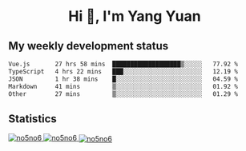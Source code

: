 <h1 align="center">Hi 👋, I'm Yang Yuan</h1>


## My weekly development status
<!--START_SECTION:waka-->

```txt
Vue.js       27 hrs 58 mins  ███████████████████▒░░░░░   77.92 %
TypeScript   4 hrs 22 mins   ███░░░░░░░░░░░░░░░░░░░░░░   12.19 %
JSON         1 hr 38 mins    █░░░░░░░░░░░░░░░░░░░░░░░░   04.59 %
Markdown     41 mins         ▒░░░░░░░░░░░░░░░░░░░░░░░░   01.92 %
Other        27 mins         ▒░░░░░░░░░░░░░░░░░░░░░░░░   01.29 %
```

<!--END_SECTION:waka-->

## Statistics
<a href="https://github.com/anuraghazra/github-readme-stats">
  <img src="https://github-readme-stats.vercel.app/api/top-langs/?username=no5no6&theme=dracula" alt="no5no6">
</a>
<a href="https://github.com/anuraghazra/github-readme-stats">
  <img src="https://github-readme-stats.vercel.app/api?username=no5no6&show_icons=true&theme=dracula&line_height=40" alt="no5no6">
</a>
<a href="https://github.com/anuraghazra/github-readme-stats">
  <img align="center" src="https://github-readme-streak-stats.herokuapp.com/?user=no5no6&theme=dracula" alt="no5no6" />
</a>